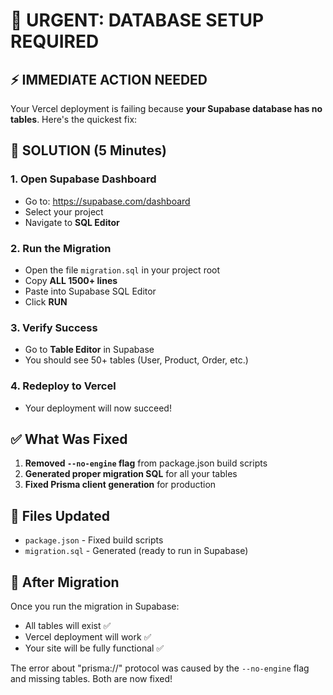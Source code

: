# 🚨 URGENT: DATABASE SETUP REQUIRED

## ⚡ IMMEDIATE ACTION NEEDED

Your Vercel deployment is failing because **your Supabase database has no tables**. Here's the quickest fix:

## 🎯 SOLUTION (5 Minutes)

### 1. Open Supabase Dashboard
- Go to: https://supabase.com/dashboard
- Select your project
- Navigate to **SQL Editor**

### 2. Run the Migration
- Open the file `migration.sql` in your project root
- Copy **ALL 1500+ lines**
- Paste into Supabase SQL Editor
- Click **RUN**

### 3. Verify Success
- Go to **Table Editor** in Supabase
- You should see 50+ tables (User, Product, Order, etc.)

### 4. Redeploy to Vercel
- Your deployment will now succeed!

## ✅ What Was Fixed

1. **Removed `--no-engine` flag** from package.json build scripts
2. **Generated proper migration SQL** for all your tables
3. **Fixed Prisma client generation** for production

## 🔧 Files Updated
- `package.json` - Fixed build scripts
- `migration.sql` - Generated (ready to run in Supabase)

## 🎉 After Migration
Once you run the migration in Supabase:
- All tables will exist ✅
- Vercel deployment will work ✅
- Your site will be fully functional ✅

The error about "prisma://" protocol was caused by the `--no-engine` flag and missing tables. Both are now fixed!
